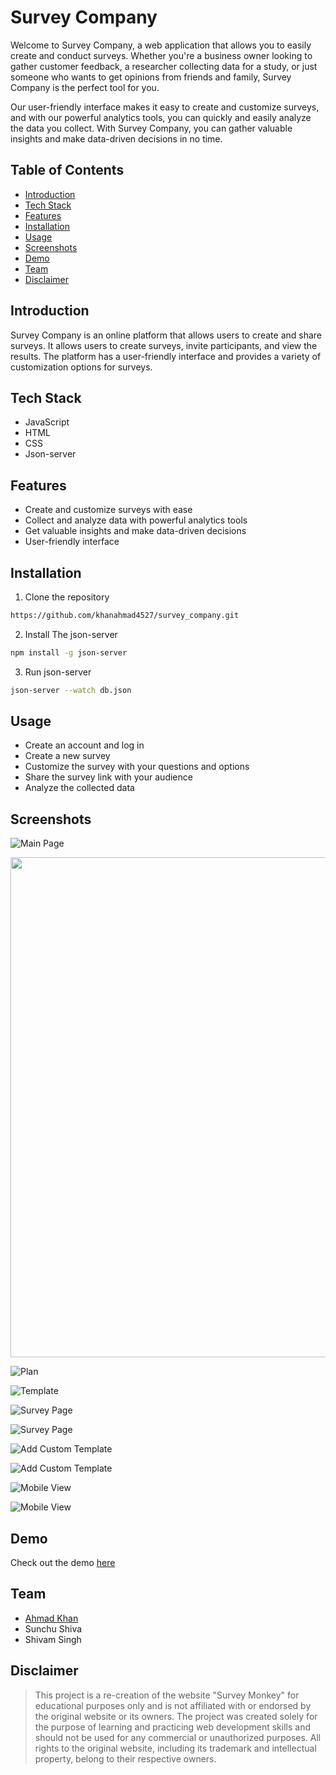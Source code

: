 # Survey Company

Welcome to Survey Company, a web application that allows you to easily create and conduct surveys. Whether you're a business owner looking to gather customer feedback, a researcher collecting data for a study, or just someone who wants to get opinions from friends and family, Survey Company is the perfect tool for you.

Our user-friendly interface makes it easy to create and customize surveys, and with our powerful analytics tools, you can quickly and easily analyze the data you collect. With Survey Company, you can gather valuable insights and make data-driven decisions in no time.

## Table of Contents

- [Introduction](#introduction)
- [Tech Stack](#tech-stack)
- [Features](#features)
- [Installation](#installation)
- [Usage](#usage)
- [Screenshots](#screenshots)
- [Demo](#demo)
- [Team](#team)
- [Disclaimer](#disclaimer)

## Introduction

Survey Company is an online platform that allows users to create and share surveys. It allows users to create surveys, invite participants, and view the results. The platform has a user-friendly interface and provides a variety of customization options for surveys.

## Tech Stack
- JavaScript
- HTML
- CSS
- Json-server

## Features

- Create and customize surveys with ease
- Collect and analyze data with powerful analytics tools
- Get valuable insights and make data-driven decisions
- User-friendly interface

## Installation

1. Clone the repository

```bash
https://github.com/khanahmad4527/survey_company.git
```
2. Install The json-server

```bash
npm install -g json-server
```
3. Run json-server

```bash
json-server --watch db.json
```

## Usage
- Create an account and log in
- Create a new survey
- Customize the survey with your questions and options
- Share the survey link with your audience
- Analyze the collected data

## Screenshots

![Main Page](https://i.ibb.co/jyPjqFV/Screenshot-342.png)

<img src="https://i.ibb.co/jyPjqFV/Screenshot-342.png" align="center" width="800">

![Plan](https://i.ibb.co/1ZfDbFj/Screenshot-343.png)

![Template](https://i.ibb.co/yW3YQq8/Screenshot-344.png)

![Survey Page](https://i.ibb.co/gZwpF5z/Screenshot-345.png)

![Survey Page](https://i.ibb.co/0G1g97f/Screenshot-346.png)

![Add Custom Template](https://i.ibb.co/kDyLKFT/Screenshot-348.png)

![Add Custom Template](https://i.ibb.co/nRbJtkW/Screenshot-349.png)

![Mobile View](https://i.ibb.co/Qvd3r2v/IMG-20230112-180343.jpg)

![Mobile View](https://i.ibb.co/31H4jDL/IMG-20230112-180328.jpg)


## Demo

Check out the demo <a href="https://roaring-cendol-2586db.netlify.app/userhtml/userlanding" target="_blank">here</a>

## Team

- [Ahmad Khan](https://www.linkedin.com/in/khanahmad4527)
- Sunchu Shiva
- Shivam Singh

## Disclaimer

> This project is a re-creation of the website "Survey Monkey" for educational purposes only and is not affiliated with or endorsed by the original website or its owners. The project was created solely for the purpose of learning and practicing web development skills and should not be used for any commercial or unauthorized purposes. All rights to the original website, including its trademark and intellectual property, belong to their respective owners.
